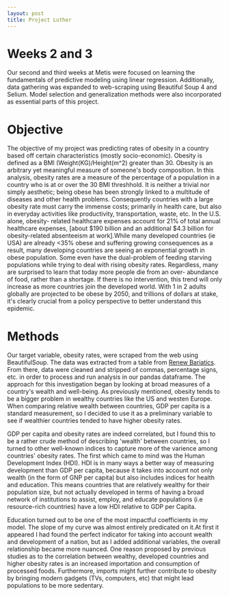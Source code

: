 ```yaml
---
layout: post
title: Project Luther 
---
```

# Weeks 2 and 3 
Our second and third weeks at Metis were focused on learning the fundamentals of predictive modeling using linear regression. Additionally, data gathering was expanded to web-scraping using Beautiful Soup 4 and Selium. Model selection and generalization methods were also incorporated as essential parts of this project.

# Objective

The objective of my project was predicting rates of obesity in a country based off certain characteristics (mostly socio-economic). Obesity is defined as a BMI (Weight(KG)/Height(m^2) greater than 30. Obesity is an arbitrary yet meaningful measure of someone's body composition. In this analysis, obesity rates are a measure of the percentage of a population in a country who is at or over the 30 BMI threshhold. It is neither a trivial nor simply aesthetic; being obese has been strongly linked to a multitude of diseases and other health problems. Consequently countries with a large obesity rate must carry the immense costs; primarily in health care, but also in everyday activities like productivity, transportation, waste, etc. In the U.S. alone, obesity- related healthcare expenses account for 21% of total annual healthcare expenses, [about $190 billion and an additional $4.3 billion for obesity-related absenteeism at work].While many developed countries (ie USA) are already <35% obese and suffering growing consequences as a result, many developing countries are seeing an exponential growth in obese population. Some even have the dual-problem of feeding starving populations while trying to deal with rising obesity rates. Regardless, many are surprised to learn that today more people die from an over- abundance of food, rather than a shortage. If there is no intervention, this trend will only increase as more countries join the developed world. With 1 in 2 adults globally are projected to be obese by 2050, and trillions of dollars at stake, it's clearly crucial from a policy perspective to better understand this epidemic.

# Methods

Our target variable, obesity rates, were scraped from the web using BeautifulSoup. The data was extracted from a table from [Renew Bariatics](https://renewbariatrics.com/obesity-rank-by-countries/).
From there, data were cleaned and stripped of commas, percentage signs, etc. in order to process and run analysis in our pandas dataframe.
The approach for this investigation began by looking at broad measures of a country's wealth and well-being. As previously mentioned, obesity tends to be a bigger problem in wealthy countries like the US and westen Europe. When comparing relative 
wealth between countries, GDP per capita is a standard measurement, so I decided to use it as a preliminary variable to see
if wealthier countries tended to have higher obesity rates.

GDP per capita and obesity rates are indeed correlated, but I found this to be a rather crude method of describing 'wealth' between countries, so I turned to other well-known indices to capture more of the varience among countries' obesity rates. The first which came to mind was the Human Development Index (HDI). HDI is in many ways a better way of measuring development than GDP per capita, because it takes into account not only wealth (in the form of GNP per capita) but also includes indices for health and education. This means countries that are relatively wealthy for their population size, but not actually developed in terms of having a broad network of institutions to assist, employ, and educate populations (i.e resource-rich countries) have a low HDI relative to GDP per Capita. 

Education turned out to be one of the most impactful coefficients in my model. The slope of my curve was almost entirely predicated on it.At first it appeared I had found the perfect indicator for taking into account wealth and development of a nation, but as I added additional variables, the overall relationship became more nuanced. One reason proposed by previous studies as to the correlation between wealthy, developed countries and higher obesity rates is an increased importation and consumption of processed foods. Furthermore, imports might further contribute to obesity by bringing modern gadgets (TVs, computers, etc) that might lead populations to be more sedentary. 
